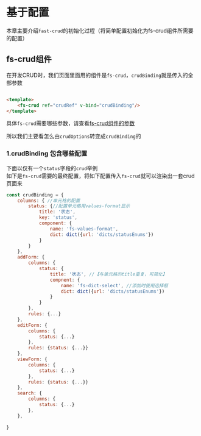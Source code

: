 # 基于配置

本章主要介绍`fast-crud`的初始化过程（将简单配置初始化为fs-crud组件所需要的配置）

## fs-crud组件

在开发CRUD时，我们页面里面用的组件是`fs-crud`，`crudBinding`就是传入的全部参数

```html

<template>
    <fs-crud ref="crudRef" v-bind="crudBinding"/>
</template>
```

具体`fs-crud`需要哪些参数，请查看[fs-crud组件的参数](/api/components/crud/fs-crud)

所以我们主要看怎么由`crudOptions`转变成`crudBinding`的

### 1.crudBinding 包含哪些配置

下面以仅有一个`status`字段的`crud`举例    
如下是`fs-crud`需要的最终配置，将如下配置传入`fs-crud`就可以渲染出一套crud页面来

```js
const crudBinding = {
    columns: { //单元格的配置
        status: {//配置单元格用values-format显示
            title: '状态',
            key: 'status',
            component: {
                name: 'fs-values-format',
                dict: dict({url: 'dicts/statusEnums'})
            }
        }
    },
    addForm: {
        columns: {
            status: {
                title: '状态', //【与单元格的title重复，可简化】
                compnent: {
                    name: 'fs-dict-select', //添加时使用选择框
                    dict: dict({url: 'dicts/statusEnums'})
                }
            }
        },
        rules: {...}
    },
    editForm: {
        columns: {
            status: {...}
        },
        rules: {status: {...}}
    },
    viewForm: {
        columns: {
            status: {...}
        },
        rules: {status: {...}}
    },
    search: {
        columns: {
            status: {...}
        },
    },
    
}
```
